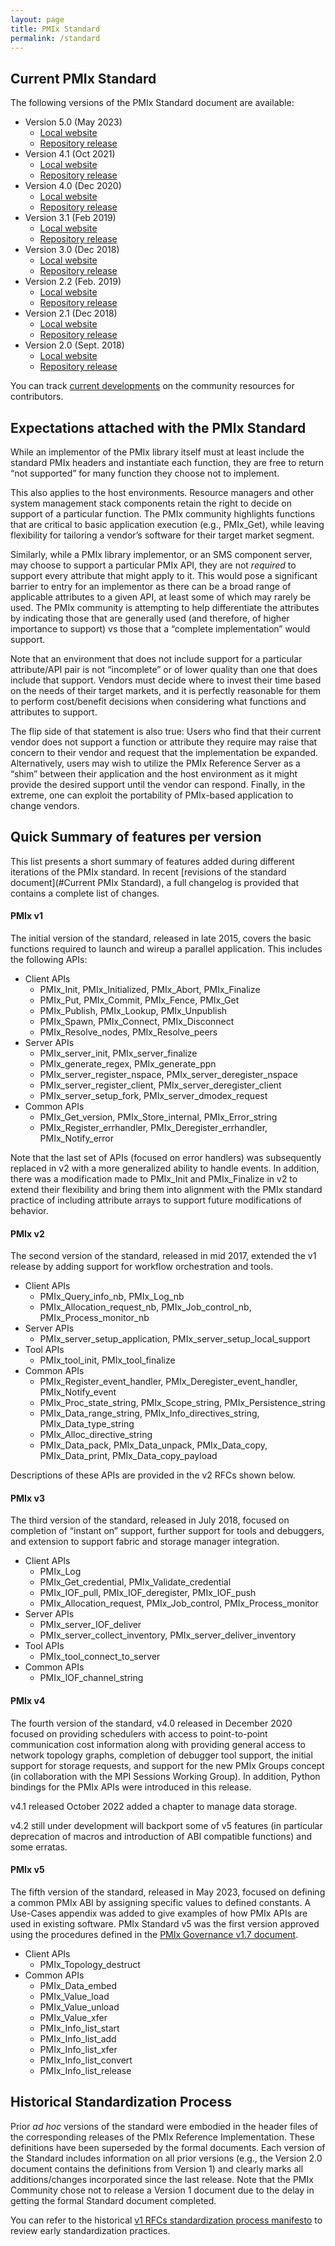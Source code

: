 ```yaml
---
layout: page
title: PMIx Standard
permalink: /standard
---
```


Current PMIx Standard
---------------------

The following versions of the PMIx Standard document are available:

-   Version 5.0 (May 2023)
    -   [Local website](/uploads/2023/05/pmix-standard-v5.0.pdf)
    -   [Repository release](https://github.com/pmix/pmix-standard/releases/tag/v5.0)
-   Version 4.1 (Oct 2021)
    -   [Local website](/uploads/2021/10/pmix-standard-v4.1.pdf)
    -   [Repository release](https://github.com/pmix/pmix-standard/releases/tag/v4.1)
-   Version 4.0 (Dec 2020)
    -   [Local website](/uploads/2020/12/pmix-standard-v4.0.pdf)
    -   [Repository release](https://github.com/pmix/pmix-standard/releases/tag/v4.0)
-   Version 3.1 (Feb 2019)
    -   [Local website](/uploads/2019/02/pmix-standard-3.1.pdf)
    -   [Repository release](https://github.com/pmix/pmix-standard/releases/tag/v3.1)
-   Version 3.0 (Dec 2018)
    -   [Local website](/uploads/2018/12/pmix-standard-3.0.pdf)
    -   [Repository release](https://github.com/pmix/pmix-standard/releases/tag/v3.0)
-   Version 2.2 (Feb. 2019)
    -   [Local website](/uploads/2019/02/pmix-standard-2.2.pdf)
    -   [Repository release](https://github.com/pmix/pmix-standard/releases/tag/v2.2)
-   Version 2.1 (Dec 2018)
    -   [Local website](/uploads/2018/12/pmix-standard-2.1.pdf)
    -   [Repository release](https://github.com/pmix/pmix-standard/releases/tag/v2.1)
-   Version 2.0 (Sept. 2018)
    -   [Local website](/uploads/2018/09/pmix-standard.pdf)
    -   [Repository release](https://github.com/pmix/pmix-standard/releases/tag/v2.0)

You can track [current developments](/contribute) on the community resources for contributors.

Expectations attached with the PMIx Standard
--------------------------------------------

While an implementor of the PMIx library itself must at least include the
standard PMIx headers and instantiate each function, they are free to
return “not supported” for many function they choose not to implement.

This also applies to the host environments. Resource managers and other
system management stack components retain the right to decide on support
of a particular function. The PMIx community highlights functions
that are critical to basic application execution (e.g., PMIx\_Get),
while leaving flexibility for tailoring a vendor’s software for their
target market segment.

Similarly, while a PMIx library implementor, or an SMS component server, may choose
to support a particular PMIx API, they are not *required* to support
every attribute that might apply to it. This would pose a significant
barrier to entry for an implementor as there can be a broad range of
applicable attributes to a given API, at least some of which may rarely
be used. The PMIx community is attempting to help differentiate the
attributes by indicating those that are generally used (and therefore,
of higher importance to support) vs those that a “complete
implementation” would support.

Note that an environment that does not include support for a particular
attribute/API pair is not “incomplete” or of lower quality than one that
does include that support. Vendors must decide where to invest their
time based on the needs of their target markets, and it is perfectly
reasonable for them to perform cost/benefit decisions when considering
what functions and attributes to support.

The flip side of that statement is also true: Users who find that their
current vendor does not support a function or attribute they require may
raise that concern to their vendor and request that the implementation
be expanded. Alternatively, users may wish to utilize the PMIx Reference
Server as a “shim” between their application and the host environment as
it might provide the desired support until the vendor can respond.
Finally, in the extreme, one can exploit the portability of PMIx-based
application to change vendors.

Quick Summary of features per version
-------------------------------------

This list presents a short summary of features added during different
iterations of the PMIx standard. In recent [revisions of the standard
document](#Current PMIx Standard), a full changelog is provided that
contains a complete list of changes.

#### PMIx v1

The initial version of the standard, released in late 2015, covers the
basic functions required to launch and wireup a parallel application.
This includes the following APIs:

-   Client APIs
    -   PMIx\_Init, PMIx\_Initialized, PMIx\_Abort, PMIx\_Finalize
    -   PMIx\_Put, PMIx\_Commit, PMIx\_Fence, PMIx\_Get
    -   PMIx\_Publish, PMIx\_Lookup, PMIx\_Unpublish
    -   PMIx\_Spawn, PMIx\_Connect, PMIx\_Disconnect
    -   PMIx\_Resolve\_nodes, PMIx\_Resolve\_peers
-   Server APIs
    -   PMIx\_server\_init, PMIx\_server\_finalize
    -   PMIx\_generate\_regex, PMIx\_generate\_ppn
    -   PMIx\_server\_register\_nspace, PMIx\_server\_deregister\_nspace
    -   PMIx\_server\_register\_client, PMIx\_server\_deregister\_client
    -   PMIx\_server\_setup\_fork, PMIx\_server\_dmodex\_request
-   Common APIs
    -   PMIx\_Get\_version, PMIx\_Store\_internal, PMIx\_Error\_string
    -   PMIx\_Register\_errhandler, PMIx\_Deregister\_errhandler,
        PMIx\_Notify\_error

Note that the last set of APIs (focused on error handlers) was
subsequently replaced in v2 with a more generalized ability to handle
events. In addition, there was a modification made to PMIx\_Init and
PMIx\_Finalize in v2 to extend their flexibility and bring them into
alignment with the PMIx standard practice of including attribute arrays
to support future modifications of behavior.

#### PMIx v2

The second version of the standard, released in mid 2017, extended the
v1 release by adding support for workflow orchestration and tools.

-   Client APIs
    -   PMIx\_Query\_info\_nb, PMIx\_Log\_nb
    -   PMIx\_Allocation\_request\_nb, PMIx\_Job\_control\_nb,
        PMIx\_Process\_monitor\_nb
-   Server APIs
    -   PMIx\_server\_setup\_application,
        PMIx\_server\_setup\_local\_support
-   Tool APIs
    -   PMIx\_tool\_init, PMIx\_tool\_finalize
-   Common APIs
    -   PMIx\_Register\_event\_handler,
        PMIx\_Deregister\_event\_handler, PMIx\_Notify\_event
    -   PMIx\_Proc\_state\_string, PMIx\_Scope\_string,
        PMIx\_Persistence\_string
    -   PMIx\_Data\_range\_string, PMIx\_Info\_directives\_string,
        PMIx\_Data\_type\_string
    -   PMIx\_Alloc\_directive\_string
    -   PMIx\_Data\_pack, PMIx\_Data\_unpack, PMIx\_Data\_copy,
        PMIx\_Data\_print, PMIx\_Data\_copy\_payload

Descriptions of these APIs are provided in the v2 RFCs shown below.

#### PMIx v3

The third version of the standard, released in July 2018, focused on
completion of “instant on” support, further support for tools and
debuggers, and extension to support fabric and storage manager
integration.

-   Client APIs
    -   PMIx\_Log
    -   PMIx\_Get\_credential, PMIx\_Validate\_credential
    -   PMIx\_IOF\_pull, PMIx\_IOF\_deregister, PMIx\_IOF\_push
    -   PMIx\_Allocation\_request, PMIx\_Job\_control,
        PMIx\_Process\_monitor
-   Server APIs
    -   PMIx\_server\_IOF\_deliver
    -   PMIx\_server\_collect\_inventory,
        PMIx\_server\_deliver\_inventory
-   Tool APIs
    -   PMIx\_tool\_connect\_to\_server
-   Common APIs
    -   PMIx\_IOF\_channel\_string

#### PMIx v4

The fourth version of the standard, v4.0 released in December 2020 focused on
providing schedulers with access to point-to-point communication cost information along with providing
general access to network topology graphs, completion of debugger tool
support, the initial support for storage requests, and support for the
new PMIx Groups concept (in collaboration with the MPI Sessions Working
Group). In addition, Python bindings for the PMIx APIs were 
introduced in this release.

v4.1 released October 2022 added a chapter to manage data storage.

v4.2 still under development will backport some of v5 features
(in particular deprecation of macros and introduction of ABI compatible
functions) and some erratas. 

#### PMIx v5

The fifth version of the standard, released in May 2023, focused on
defining a common PMIx ABI by assigning specific values to defined
constants. A Use-Cases appendix was added to give examples of how PMIx
APIs are used in existing software. PMIx Standard v5 was the first
version approved using the procedures defined in the [PMIx Governance
v1.7 document](https://github.com/pmix/governance/releases/tag/v1.7).

-   Client APIs
    - PMIx\_Topology\_destruct
-   Common APIs
    - PMIx\_Data\_embed
    - PMIx\_Value\_load
    - PMIx\_Value\_unload
    - PMIx\_Value\_xfer
    - PMIx\_Info\_list\_start
    - PMIx\_Info\_list\_add
    - PMIx\_Info\_list\_xfer
    - PMIx\_Info\_list\_convert
    - PMIx\_Info\_list\_release

Historical Standardization Process
----------------------------------

Prior *ad hoc* versions of the standard were embodied in the header
files of the corresponding releases of the PMIx Reference
Implementation. These definitions have been superseded by the formal
documents. Each version of the Standard includes information on all
prior versions (e.g., the Version 2.0 document contains the definitions
from Version 1) and clearly marks all additions/changes incorporated
since the last release. Note that the PMIx Community chose not to
release a Version 1 document due to the delay in getting the formal
Standard document completed.

You can refer to the historical [v1 RFCs standardization process manifesto](/standard/historic)
to review early standardization practices.

